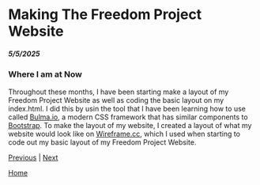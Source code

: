 # Making The Freedom Project Website
##### 5/5/2025

### Where I am at Now
Throughout these months, I have been starting make a layout of my Freedom Project Website as well as coding the basic layout on my index.html. I did this by usin the tool that I have been learning how to use called <a href="https://bulma.io/">Bulma.io</a>, a modern CSS framework that has similar components to <a href="https://getbootstrap.com/docs/5.3/getting-started/introduction/">Bootstrap</a>. To make the layout of my website, I created a layout of what my website would look like on <a href="https://wireframe.cc/">Wireframe.cc</a>, which I used when starting to code out my basic layout of my Freedom Project Website. 


[Previous](entry05.md) | [Next](entry07.md)

[Home](../README.md)
